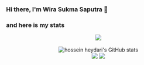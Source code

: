 
### Hi there, I'm Wira Sukma Saputra   👋

### and here is my stats
<p align="center"><img src="https://www.codewars.com/users/Wira07/badges/large"/><br /><br />
  <img src="https://github-readme-stats.vercel.app/api?username=Wira07&show_icons=true&include_all_commits=true&theme=monokai" alt="hossein heydari's GitHub stats" /><br />
  <img src="https://github-readme-streak-stats.herokuapp.com/?user=Wira07&theme=monokai"/>
  <img src="https://github-readme-stats.vercel.app/api/top-langs/?username=Wira07&layout=compact&theme=monokai&langs_count=12"/><br />
</p>

<!--
**Wira07/Form_Input_Anggota** is a ✨ _special_ ✨ repository because its `README.md` (this file) appears on your GitHub profile.

Here are some ideas to get you started:

- 🔭 I’m currently working on ...
- 🌱 I’m currently learning ...
- 👯 I’m looking to collaborate on ...
- 🤔 I’m looking for help with ...
- 💬 Ask me about ...
- 📫 How to reach me: ...
- 😄 Pronouns: ...
- ⚡ Fun fact: ...
-->




<!-- <h1 align="center">Hi 👋, I'm Wira Sukma Saputra</h1>
<h3 align="center">introduce I am a student who is studying Informatics Engineering at the S1 level at one of the campuses in my area</h3>

<h3 align="left">Connect with me:</h3>
<p align="left">
<a href="https://fb.com/wira sukma saputra" target="blank"><img align="center" src="https://raw.githubusercontent.com/rahuldkjain/github-profile-readme-generator/master/src/images/icons/Social/facebook.svg" alt="wira sukma saputra" height="30" width="40" /></a>
<a href="https://instagram.com/wira_sukma_saputra" target="blank"><img align="center" src="https://raw.githubusercontent.com/rahuldkjain/github-profile-readme-generator/master/src/images/icons/Social/instagram.svg" alt="wira_sukma_saputra" height="30" width="40" /></a>
<a href="https://www.youtube.com/c/wira sukma saputra" target="blank"><img align="center" src="https://raw.githubusercontent.com/rahuldkjain/github-profile-readme-generator/master/src/images/icons/Social/youtube.svg" alt="wira sukma saputra" height="30" width="40" /></a>
<a href="https://discord.gg/wira sukma saputra" target="blank"><img align="center" src="https://raw.githubusercontent.com/rahuldkjain/github-profile-readme-generator/master/src/images/icons/Social/discord.svg" alt="wira sukma saputra" height="30" width="40" /></a>
</p>

<h3 align="left">Languages and Tools:</h3>
<p align="left"> <a href="https://www.w3schools.com/cpp/" target="_blank" rel="noreferrer"> <img src="https://raw.githubusercontent.com/devicons/devicon/master/icons/cplusplus/cplusplus-original.svg" alt="cplusplus" width="40" height="40"/> </a> <a href="https://www.w3schools.com/cs/" target="_blank" rel="noreferrer"> <img src="https://raw.githubusercontent.com/devicons/devicon/master/icons/csharp/csharp-original.svg" alt="csharp" width="40" height="40"/> </a> <a href="https://www.w3schools.com/css/" target="_blank" rel="noreferrer"> <img src="https://raw.githubusercontent.com/devicons/devicon/master/icons/css3/css3-original-wordmark.svg" alt="css3" width="40" height="40"/> </a> <a href="https://www.w3.org/html/" target="_blank" rel="noreferrer"> <img src="https://raw.githubusercontent.com/devicons/devicon/master/icons/html5/html5-original-wordmark.svg" alt="html5" width="40" height="40"/> </a> <a href="https://www.java.com" target="_blank" rel="noreferrer"> <img src="https://raw.githubusercontent.com/devicons/devicon/master/icons/java/java-original.svg" alt="java" width="40" height="40"/> </a> </p>
 -->
